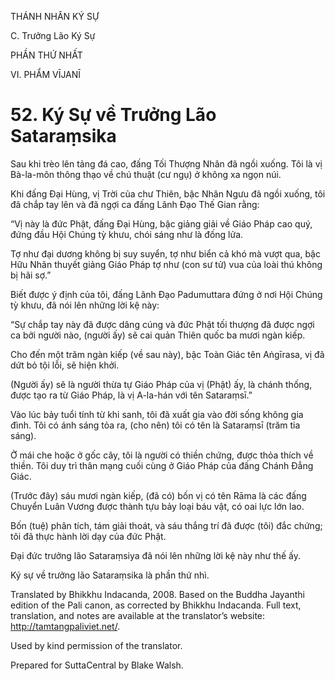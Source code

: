THÁNH NHÂN KÝ SỰ

C. Trưởng Lão Ký Sự

PHẦN THỨ NHẤT

VI. PHẨM VĪJANĪ

# 52\. Ký Sự về Trưởng Lão Sataraṃsika

Sau khi trèo lên tảng đá cao, đấng Tối Thượng Nhân đã ngồi xuống. Tôi là vị Bà-la-môn thông thạo về chú thuật (cư ngụ) ở không xa ngọn núi.

Khi đấng Đại Hùng, vị Trời của chư Thiên, bậc Nhân Ngưu đã ngồi xuống, tôi đã chắp tay lên và đã ngợi ca đấng Lãnh Đạo Thế Gian rằng:

“Vị này là đức Phật, đấng Đại Hùng, bậc giảng giải về Giáo Pháp cao quý, đứng đầu Hội Chúng tỳ khưu, chói sáng như là đống lửa.

Tợ như đại dương không bị suy suyển, tợ như biển cả khó mà vượt qua, bậc Hữu Nhãn thuyết giảng Giáo Pháp tợ như (con sư tử) vua của loài thú không bị hãi sợ.”

Biết được ý định của tôi, đấng Lãnh Đạo Padumuttara đứng ở nơi Hội Chúng tỳ khưu, đã nói lên những lời kệ này:

“Sự chắp tay này đã được dâng cúng và đức Phật tối thượng đã được ngợi ca bởi người nào, (người ấy) sẽ cai quản Thiên quốc ba mươi ngàn kiếp.

Cho đến một trăm ngàn kiếp (về sau này), bậc Toàn Giác tên Aṅgīrasa, vị đã dứt bỏ tội lỗi, sẽ hiện khởi.

(Người ấy) sẽ là người thừa tự Giáo Pháp của vị (Phật) ấy, là chánh thống, được tạo ra từ Giáo Pháp, là vị A-la-hán với tên Sataraṃsī.”

Vào lúc bảy tuổi tính từ khi sanh, tôi đã xuất gia vào đời sống không gia đình. Tôi có ánh sáng tỏa ra, (cho nên) tôi có tên là Sataraṃsī (trăm tia sáng).

Ở mái che hoặc ở gốc cây, tôi là người có thiền chứng, được thỏa thích về thiền. Tôi duy trì thân mạng cuối cùng ở Giáo Pháp của đấng Chánh Đẳng Giác.

(Trước đây) sáu mươi ngàn kiếp, (đã có) bốn vị có tên Rāma là các đấng Chuyển Luân Vương được thành tựu bảy loại báu vật, có oai lực lớn lao.

Bốn (tuệ) phân tích, tám giải thoát, và sáu thắng trí đã được (tôi) đắc chứng; tôi đã thực hành lời dạy của đức Phật.

Đại đức trưởng lão Sataraṃsiya đã nói lên những lời kệ này như thế ấy.

Ký sự về trưởng lão Sataraṃsika là phần thứ nhì.

Translated by Bhikkhu Indacanda, 2008. Based on the Buddha Jayanthi edition of the Pali canon, as corrected by Bhikkhu Indacanda. Full text, translation, and notes are available at the translator’s website: http://tamtangpaliviet.net/.

Used by kind permission of the translator.

Prepared for SuttaCentral by Blake Walsh.